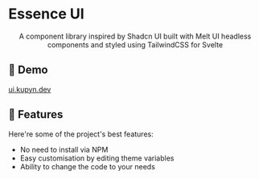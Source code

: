 <h1  id="title">Essence UI</h1>

<p id="description" align="center">A component library inspired by Shadcn UI built with Melt UI headless components and styled using TailwindCSS for Svelte</p>

<h2>🚀 Demo</h2>

[ui.kupyn.dev](ui.kupyn.dev)

  
  
<h2>🧐 Features</h2>

Here're some of the project's best features:

*   No need to install via NPM
*   Easy customisation by editing theme variables
*   Ability to change the code to your needs
